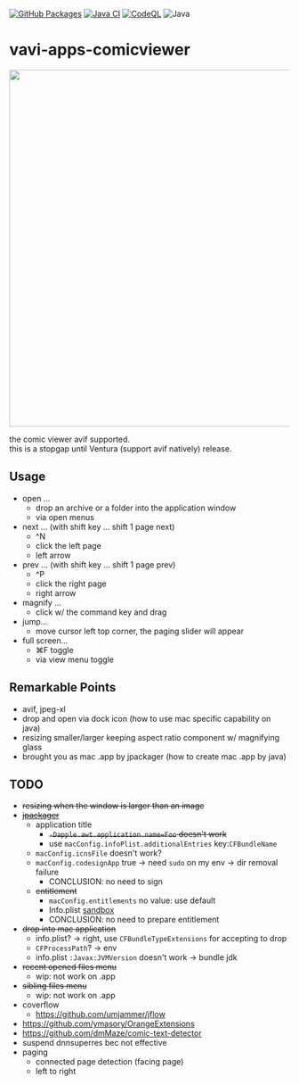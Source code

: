 [![GitHub Packages](https://github.com/umjammer/vavi-apps-comicviewer/actions/workflows/maven-publish.yml/badge.svg)](https://github.com/umjammer/vavi-apps-comicviewer/actions/workflows/maven-publish.yml)
[![Java CI](https://github.com/umjammer/vavi-apps-comicviewer/actions/workflows/maven.yml/badge.svg)](https://github.com/umjammer/vavi-apps-comicviewer/actions/workflows/maven.yml)
[![CodeQL](https://github.com/umjammer/vavi-apps-comicviewer/actions/workflows/codeql-analysis.yml/badge.svg)](https://github.com/umjammer/vavi-apps-comicviewer/actions/workflows/codeql-analysis.yml)
![Java](https://img.shields.io/badge/Java-17-b07219)

# vavi-apps-comicviewer

<a href="https://brandmark.io/"><image src="https://repository-images.githubusercontent.com/534397011/27e695b5-6224-4edd-8fb8-d8dbf8bd14b8" width="640"/></a>

the comic viewer avif supported.<br/>
this is a stopgap until Ventura (support avif natively) release.

## Usage

 * open ...
   * drop an archive or a folder into the application window
   * via open menus
 * next ... (with shift key ... shift 1 page next)
   * ^N
   * click the left page
   * left arrow
 * prev ... (with shift key ... shift 1 page prev)
   * ^P
   * click the right page
   * right arrow
 * magnify ...
   * click w/ the command key and drag
 * jump...
   * move cursor left top corner, the paging slider will appear
 * full screen...
   * ⌘F toggle
   * via view menu toggle

## Remarkable Points

 * avif, jpeg-xl
 * drop and open via dock icon (how to use mac specific capability on java)
 * resizing smaller/larger keeping aspect ratio component w/ magnifying glass
 * brought you as mac .app by jpackager (how to create mac .app by java)

## TODO

 * ~~resizing when the window is larger than an image~~
 * ~~[jpackager](https://github.com/fvarrui/JavaPackager)~~
   * application title
     * ~~`-Dapple.awt.application.name=Foo` doesn't work~~
     * use `macConfig.infoPlist.additionalEntries` key:`CFBundleName`
   * `macConfig.icnsFile` doesn't work?
   * `macConfig.codesignApp` true -> need `sudo` on my env -> dir removal failure
     * CONCLUSION: no need to sign
   * ~~entitlement~~ 
     * `macConfig.entitlements` no value: use default
     * Info.plist [sandbox](https://developer.apple.com/library/archive/documentation/Miscellaneous/Reference/EntitlementKeyReference/Chapters/EnablingAppSandbox.html)
     * CONCLUSION: no need to prepare entitlement
 * ~~drop into mac application~~
   * info.plist? -> right, use `CFBundleTypeExtensions` for accepting to drop
   * `CFProcessPath`? -> env
   * info.plist `:Javax:JVMVersion` doesn't work -> bundle jdk
 * ~~recent opened files menu~~
   * wip: not work on .app
 * ~~sibling files menu~~
   * wip: not work on .app
 * coverflow
   * https://github.com/umjammer/jflow 
 * https://github.com/ymasory/OrangeExtensions
 * https://github.com/dmMaze/comic-text-detector
 * suspend dnnsuperres bec not effective
 * paging
   * connected page detection (facing page)
   * left to right